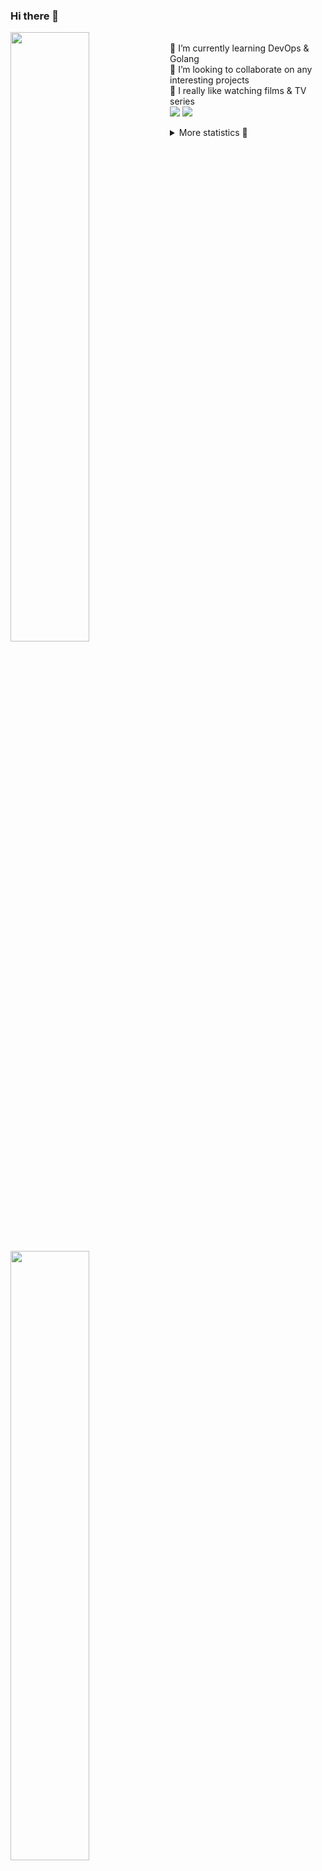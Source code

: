 ### Hi there 👋


[<img align="left" width="50%" src="https://github-readme-stats.vercel.app/api?username=rufusnufus&hide=issues&show_icons=true&count_private=true&theme=transparent&title_color=FF6F40&text_color=FBF9F8&icon_color=F48242&hide_border=true&hide_title=true#gh-dark-mode-only">](https://metrics.lecoq.io/rufusnufus#gh-dark-mode-only)
[<img align="left" width="50%" src="https://github-readme-stats.vercel.app/api?username=rufusnufus&hide=issues&show_icons=true&count_private=true&theme=transparent&title_color=FF6533&text_color=4D4644&icon_color=FF8038&hide_border=true&hide_title=true#gh-light-mode-only">](https://metrics.lecoq.io/rufusnufus#gh-light-mode-only)

<p>
  <br>
  🌱 I’m currently learning DevOps & Golang</br>
  👯 I’m looking to collaborate on any interesting projects</br>
  🎥 I really like watching films & TV series</br>
  <a href="https://linkedin.com/in/rufusnufus"><img src="https://img.shields.io/badge/linkedin-0077B5.svg?style=for-the-badge&logo=linkedin&logoColor=white"/></a>
  <a href="https://t.me/rufusnufus"><img src="https://img.shields.io/badge/-telegram-black?style=for-the-badge&color=blue&logo=telegram"/></a>
</p>

<p text-align="left">
<details>
  <summary>More statistics 👀</summary><br/>

<!--START_SECTION:waka-->
![Code Time](http://img.shields.io/badge/Code%20Time-185%20hrs%2059%20mins-blue)

![Profile Views](http://img.shields.io/badge/Profile%20Views-1-blue)

**I'm an Early 🐤** 

```text
🌞 Morning                4505 commits        ██████░░░░░░░░░░░░░░░░░░░   22.38 % 
🌆 Daytime                11485 commits       ██████████████░░░░░░░░░░░   57.06 % 
🌃 Evening                3485 commits        ████░░░░░░░░░░░░░░░░░░░░░   17.32 % 
🌙 Night                  652 commits         █░░░░░░░░░░░░░░░░░░░░░░░░   03.24 % 
```
📅 **I'm Most Productive on Monday** 

```text
Monday                   4266 commits        █████░░░░░░░░░░░░░░░░░░░░   21.20 % 
Tuesday                  3709 commits        █████░░░░░░░░░░░░░░░░░░░░   18.43 % 
Wednesday                4109 commits        █████░░░░░░░░░░░░░░░░░░░░   20.42 % 
Thursday                 3069 commits        ████░░░░░░░░░░░░░░░░░░░░░   15.25 % 
Friday                   3580 commits        ████░░░░░░░░░░░░░░░░░░░░░   17.79 % 
Saturday                 540 commits         █░░░░░░░░░░░░░░░░░░░░░░░░   02.68 % 
Sunday                   854 commits         █░░░░░░░░░░░░░░░░░░░░░░░░   04.24 % 
```


📊 **This Week I Spent My Time On** 

```text
💬 Programming Languages: 
Other                    6 hrs 6 mins        █████████████░░░░░░░░░░░░   53.48 % 
YAML                     2 hrs 34 mins       ██████░░░░░░░░░░░░░░░░░░░   22.60 % 
HCL                      1 hr 24 mins        ███░░░░░░░░░░░░░░░░░░░░░░   12.26 % 
Bash                     1 hr 3 mins         ██░░░░░░░░░░░░░░░░░░░░░░░   09.27 % 
Terraform                9 mins              ░░░░░░░░░░░░░░░░░░░░░░░░░   01.43 % 

🔥 Editors: 
VS Code                  6 hrs 25 mins       ██████████████░░░░░░░░░░░   56.27 % 
iTerm2                   4 hrs 59 mins       ███████████░░░░░░░░░░░░░░   43.73 % 
```

**I Mostly Code in Java** 

```text
Java                     37 repos            ██████░░░░░░░░░░░░░░░░░░░   24.18 % 
Python                   20 repos            ███░░░░░░░░░░░░░░░░░░░░░░   13.07 % 
Smarty                   15 repos            ██░░░░░░░░░░░░░░░░░░░░░░░   09.80 % 
HTML                     5 repos             █░░░░░░░░░░░░░░░░░░░░░░░░   03.27 % 
Mustache                 3 repos             ░░░░░░░░░░░░░░░░░░░░░░░░░   01.96 % 
```




 Last Updated on 31/03/2023 01:00:31 UTC
<!--END_SECTION:waka-->

</details>
</p>
